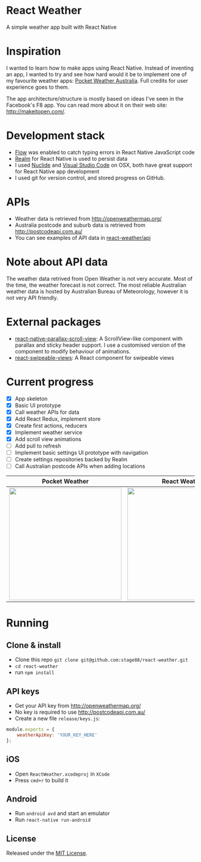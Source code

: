 # React Weather
A simple weather app built with React Native

# Inspiration
I wanted to learn how to make apps using React Native. Instead of inventing an app, I wanted to try and see how hard would it be to implement one of my favourite weather apps: [Pocket Weather Australia](https://itunes.apple.com/au/app/pocket-weather-australia/id546266910?mt=8). Full credits for user experience goes to them.

The app architecture/structure is mostly based on ideas I've seen in the Facebook's F8 app. You can read more about it on their web site: http://makeitopen.com/.  

# Development stack
+ [Flow](http://flowtype.org/) was enabled to catch typing errors in React Native JavaScript code
+ [Realm](https://realm.io/) for React Native is used to persist data
+ I used [Nuclide](http://nuclide.io/) and [Visual Studio Code](https://code.visualstudio.com/) on OSX, both have great support for React Native app development
+ I used git for version control, and stored progress on GitHub.

# APIs
+ Weather data is retrieved from http://openweathermap.org/
+ Australia postcode and suburb data is retrieved from http://postcodeapi.com.au/
+ You can see examples of API data in [react-weather/api](https://github.com/stage88/react-weather/tree/master/api)

# Note about API data
The weather data retrived from Open Weather is not very accurate. Most of the time, the weather forecast is not correct. 
The most reliable Australian weather data is hosted by Australian Bureau of Meteorology, however it is not very API friendly.  

# External packages
+ [react-native-parallax-scroll-view](https://github.com/jaysoo/react-native-parallax-scroll-view): A ScrollView-like component with parallax and sticky header support. I use a customised version of the component to modify behaviour of animations.
+ [react-swipeable-views](https://github.com/oliviertassinari/react-swipeable-views): A React component for swipeable views

# Current progress
- [x] App skeleton
- [x] Basic UI prototype
- [x] Call weather APIs for data
- [x] Add React Redux, implement store
- [x] Create first actions, reducers
- [x] Implement weather service 
- [x] Add scroll view animations
- [ ] Add pull to refresh 
- [ ] Implement basic settings UI prototype with navigation
- [ ] Create settings repositories backed by Realm
- [ ] Call Australian postcode APIs when adding locations

Pocket Weather | React Weather
-------------- | --------------
<img src="https://raw.githubusercontent.com/stage88/react-weather/master/screenshots/pocket-weather-1.png" width="300"> | <img src="https://raw.githubusercontent.com/stage88/react-weather/master/screenshots/react-weather-2.png" width="300">

# Running

## Clone & install

+ Clone this repo `git clone git@github.com:stage88/react-weather.git`
+ `cd react-weather`
+ run `npm install`

## API keys
+ Get your API key from http://openweathermap.org/
+ No key is required to use http://postcodeapi.com.au/
+ Create a new file `release/keys.js`:
```jsx
module.exports = {
	weatherApiKey: 'YOUR_KEY_HERE'
};
```

## iOS

+ Open `ReactWeather.xcodeproj` in `XCode`
+ Press `cmd+r` to build it

## Android

+ Run `android avd` and start an emulator
+ Run `react-native run-android`

## License

Released under the [MIT License](http://opensource.org/licenses/MIT).
